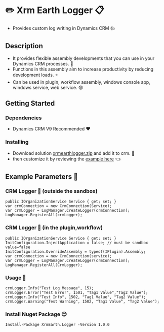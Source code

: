 # :pencil2: Xrm Earth Logger :clipboard:

* Provides custom log writing in Dynamics CRM :+1:

## Description

* It provides flexible assembly developments that you can use in your Dynamics CRM processes. :running:
* Functions in this assembly aim to increase productivity by reducing development loads. :star:
* Can be used in plugin, workflow assembly, windows console app, windows service, web service. :sunglasses:

## Getting Started

### Dependencies

* Dynamics CRM V9 Recommended :heart:

### Installing

* Download solution [xrmearthlogger.zip](https://drive.google.com/file/d/14_sOnTFyQybD69Yr0KXw1Po36aGu58nr/view?usp=sharing) and add it to crm. :floppy_disk:
* then customize it by reviewing the [example here](https://drive.google.com/drive/folders/1DntcAAWgUx5mLaH5bJKiofuVbUa93bJP?usp=sharing) :point_left:

## Example Parameters :bell:

### CRM Logger :train: (outside the sandbox)
```
public IOrganizationService Service { get; set; }
var crmConnection = new CrmConnection(Service);
var crmLogger = LogManager.CreateLogger(crmConnection);
LogManager.RegisterAll(crmLogger);
```

### CRM Logger :key: (in the plugin,workflow)
```
public IOrganizationService Service { get; set; }
InitConfiguration.InjectApplication = false; // must be sandbox value=false
InitConfiguration.OverrideAssembly = typeof(IPlugin).Assembly;
var crmConnection = new CrmConnection(service);
var crmLogger = LogManager.CreateLogger(crmConnection);
LogManager.RegisterAll(CrmLogger);
```

### Usage :floppy_disk:
```
crmLogger.Info("Test Log Message", 15);
crmLogger.Error("Test Error", 1501, "Tag1 Value","Tag2 Value");
crmLogger.Info("Test Info", 1502, "Tag1 Value", "Tag2 Value");
crmLogger.Warning("Test Warning", 1502, "Tag1 Value", "Tag2 Value");
```
### Install Nuget Package :blush:
```
Install-Package XrmEarth.Logger -Version 1.0.0
```

